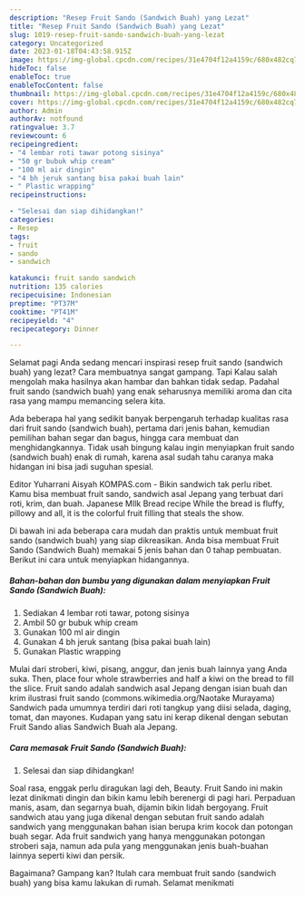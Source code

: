 ```yaml
---
description: "Resep Fruit Sando (Sandwich Buah) yang Lezat"
title: "Resep Fruit Sando (Sandwich Buah) yang Lezat"
slug: 1019-resep-fruit-sando-sandwich-buah-yang-lezat
category: Uncategorized
date: 2023-01-18T04:43:58.915Z
image: https://img-global.cpcdn.com/recipes/31e4704f12a4159c/680x482cq70/fruit-sando-sandwich-buah-foto-resep-utama.jpg
hideToc: false
enableToc: true
enableTocContent: false
thumbnail: https://img-global.cpcdn.com/recipes/31e4704f12a4159c/680x482cq70/fruit-sando-sandwich-buah-foto-resep-utama.jpg
cover: https://img-global.cpcdn.com/recipes/31e4704f12a4159c/680x482cq70/fruit-sando-sandwich-buah-foto-resep-utama.jpg
author: Admin
authorAv: notfound
ratingvalue: 3.7
reviewcount: 6
recipeingredient:
- "4 lembar roti tawar potong sisinya"
- "50 gr bubuk whip cream"
- "100 ml air dingin"
- "4 bh jeruk santang bisa pakai buah lain"
- " Plastic wrapping"
recipeinstructions:

- "Selesai dan siap dihidangkan!"
categories:
- Resep
tags:
- fruit
- sando
- sandwich

katakunci: fruit sando sandwich 
nutrition: 135 calories
recipecuisine: Indonesian
preptime: "PT37M"
cooktime: "PT41M"
recipeyield: "4"
recipecategory: Dinner

---
```



Selamat pagi Anda sedang mencari inspirasi resep fruit sando (sandwich buah) yang lezat? Cara membuatnya sangat gampang. Tapi Kalau salah mengolah maka hasilnya akan hambar dan bahkan tidak sedap. Padahal fruit sando (sandwich buah) yang enak seharusnya memiliki aroma dan cita rasa yang mampu memancing selera kita.


Ada beberapa hal yang sedikit banyak berpengaruh terhadap kualitas rasa dari fruit sando (sandwich buah), pertama dari jenis bahan, kemudian pemilihan bahan segar dan bagus, hingga cara membuat dan menghidangkannya. Tidak usah bingung kalau ingin menyiapkan fruit sando (sandwich buah) enak di rumah, karena asal sudah tahu caranya maka hidangan ini bisa jadi suguhan spesial.

Editor Yuharrani Aisyah KOMPAS.com - Bikin sandwich tak perlu ribet. Kamu bisa membuat fruit sando, sandwich asal Jepang yang terbuat dari roti, krim, dan buah. Japanese MIlk Bread recipe While the bread is fluffy, pillowy and all, it is the colorful fruit filling that steals the show.


Di bawah ini ada beberapa cara mudah dan praktis untuk membuat fruit sando (sandwich buah) yang siap dikreasikan. Anda bisa membuat Fruit Sando (Sandwich Buah) memakai 5 jenis bahan dan 0 tahap pembuatan. Berikut ini cara untuk menyiapkan hidangannya.

<!--inarticleads1-->

##### Bahan-bahan dan bumbu yang digunakan dalam menyiapkan Fruit Sando (Sandwich Buah):

1. Sediakan 4 lembar roti tawar, potong sisinya
1. Ambil 50 gr bubuk whip cream
1. Gunakan 100 ml air dingin
1. Gunakan 4 bh jeruk santang (bisa pakai buah lain)
1. Gunakan  Plastic wrapping


Mulai dari stroberi, kiwi, pisang, anggur, dan jenis buah lainnya yang Anda suka. Then, place four whole strawberries and half a kiwi on the bread to fill the slice. Fruit sando adalah sandwich asal Jepang dengan isian buah dan krim ilustrasi fruit sando (commons.wikimedia.org/Naotake Murayama) Sandwich pada umumnya terdiri dari roti tangkup yang diisi selada, daging, tomat, dan mayones. Kudapan yang satu ini kerap dikenal dengan sebutan Fruit Sando alias Sandwich Buah ala Jepang. 

<!--inarticleads2-->

##### Cara memasak Fruit Sando (Sandwich Buah):


1. Selesai dan siap dihidangkan!

Soal rasa, enggak perlu diragukan lagi deh, Beauty. Fruit Sando ini makin lezat dinikmati dingin dan bikin kamu lebih berenergi di pagi hari. Perpaduan manis, asam, dan segarnya buah, dijamin bikin lidah bergoyang. Fruit sandwich atau yang juga dikenal dengan sebutan fruit sando adalah sandwich yang menggunakan bahan isian berupa krim kocok dan potongan buah segar. Ada fruit sandwich yang hanya menggunakan potongan stroberi saja, namun ada pula yang menggunakan jenis buah-buahan lainnya seperti kiwi dan persik. 

Bagaimana? Gampang kan? Itulah cara membuat fruit sando (sandwich buah) yang bisa kamu lakukan di rumah. Selamat menikmati
